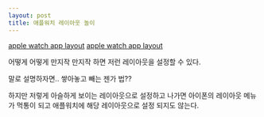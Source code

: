 ```yaml
---
layout: post
title: 애플워치 레이아웃 놀이
---
```

[apple watch app layout](/images/posts/layout1.png)
[apple watch app layout](/images/posts/layout2.png)

어떻게 어떻게 만지작 만지작 하면 저런 레이아웃을 설정할 수 있다.

말로 설명하자면.. 쌓아놓고 빼는 젠가 법??

하지만 저렇게 아슬하게 보이는 레이아웃으로 설정하고 나가면 아이폰의 레이아웃 메뉴가 먹통이 되고 애플워치에 해당 레이아웃으로 설정 되지도 않는다.

